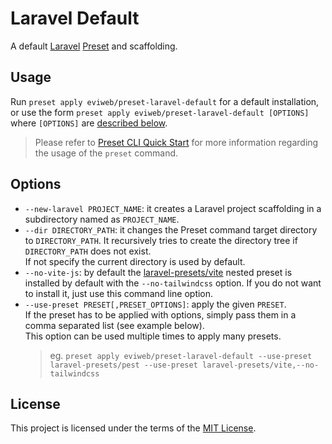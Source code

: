 # Laravel Default

A default [Laravel][laravel] [Preset][preset] and scaffolding.

## Usage

Run `preset apply eviweb/preset-laravel-default` for a default installation, or use the form `preset apply eviweb/preset-laravel-default [OPTIONS]` where `[OPTIONS]` are [described below][manual-options].

> Please refer to [Preset CLI Quick Start][preset-quick-start] for more information regarding the usage of the `preset` command.

## Options

* `--new-laravel PROJECT_NAME`: it creates a Laravel project scaffolding in a subdirectory named as `PROJECT_NAME`.
* `--dir DIRECTORY_PATH`: it changes the Preset command target directory to `DIRECTORY_PATH`. It recursively tries to create the directory tree if `DIRECTORY_PATH` does not exist.  
If not specify the current directory is used by default.
* `--no-vite-js`: by default the [laravel-presets/vite][laravel-presets-vite] nested preset is installed by default with the `--no-tailwindcss` option. If you do not want to install it, just use this command line option.
* `--use-preset PRESET[,PRESET_OPTIONS]`: apply the given `PRESET`.  
If the preset has to be applied with options, simply pass them in a comma separated list (see example below).  
This option can be used multiple times to apply many presets.
  > eg. `preset apply eviweb/preset-laravel-default --use-preset laravel-presets/pest --use-preset laravel-presets/vite,--no-tailwindcss`

## License

This project is licensed under the terms of the [MIT License][mit-license].

[laravel]: https://laravel.com
[laravel-presets-vite]: https://github.com/laravel-presets/vite
[manual-options]: /MANUAL.md#options
[mit-license]: /LICENSE.md
[preset]: https://preset.dev
[preset-quick-start]: https://preset.dev/quick-start.html
